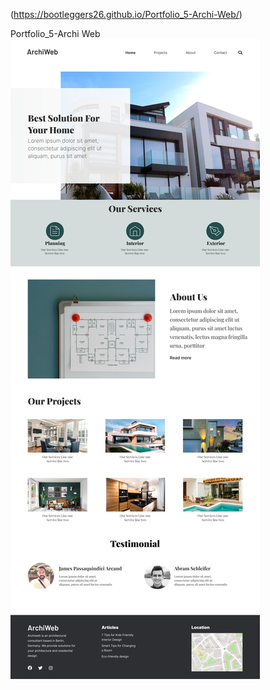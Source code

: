 (https://bootleggers26.github.io/Portfolio_5-Archi-Web/)

Portfolio_5-Archi Web
![Portfolio_5-Archi Web](img/pixelPerfect.jpg)
